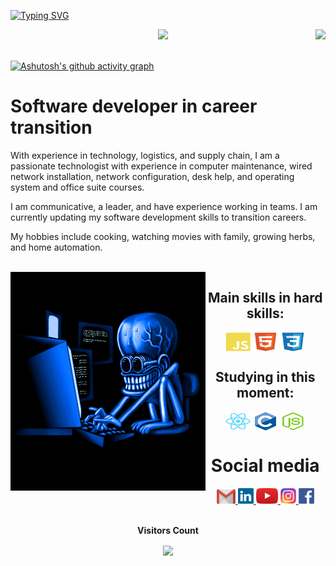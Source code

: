 <link rel="stylesheet" href="style.css">
<!--
<img width=100% src="https://capsule-render.vercel.app/api?type=waving&color=191970&height=120&section=header&text=Dev50Plus&fontSize=50&fontColor=dcdcdc&animation=twinkling&fontAlignY=35"/>
-->

[![Typing SVG](https://readme-typing-svg.herokuapp.com/?color=00bfbf&size=35&center=true&vCenter=true&width=1000&lines=HELLO,+my+name+is+Wanderson+Vicente;I+from+Brasil,+RJ;I+study+full+stack+at+Trybe;Be+Welcome!+:%29)](https://git.io/typing-svg)

<div  align="center"> 
  
  <img  height="150em" src="https://github-readme-stats.vercel.app/api?username=wanderson-vicente&show_icons=true&theme=algolia&include_all_commits=true&count_private=true"/>
  <img align="right" height="150em" src="https://github-readme-stats.vercel.app/api/top-langs/?username=wanderson-vicente&layout=compact&langs_count=16&theme=algolia"/>
</div>
<br>

[![Ashutosh's github activity graph](https://github-readme-activity-graph.vercel.app/graph?username=wanderson-vicente&bg_color=120651&color=6c9ee0&line=ed3d02&point=a30bea&area=true&hide_border=true)](https://github.com/ashutosh00710/github-readme-activity-graph)

  <div class="bio">
    <h1>Software developer in career transition</h1>
    <p>
      With experience in technology, logistics, and supply chain, I am a passionate technologist with experience in computer maintenance, wired network installation, network configuration, desk help, and operating system and office suite courses.
    </p>
    <p>
      I am communicative, a leader, and have experience working in teams. I am currently updating my software development skills to transition careers.
    </p>
    <p>
      My hobbies include cooking, watching movies with family, growing herbs, and home automation.
    </p>
  </div>

<div  align="center"> 
  <div style="display: inline_block"><br>
    <img align="left" height="350" alt="coding-time" src="git-github.gif">
    <h2 align="center" class="my-custom-header">Main skills in hard skills: </h2>
    <img align="center" height="30" width="40" alt="js-icon"  src="https://raw.githubusercontent.com/devicons/devicon/master/icons/javascript/javascript-plain.svg">
    <img align="center" height="30" width="40" alt="html-icon" src="https://raw.githubusercontent.com/devicons/devicon/master/icons/html5/html5-original.svg">
    <img align="center" height="30" width="40" alt="css-icon" src="https://raw.githubusercontent.com/devicons/devicon/master/icons/css3/css3-original.svg">
    <h2 align="center">Studying in this moment: </h2>
    <img align="center" height="30" width="40" alt="react-icon" src="https://raw.githubusercontent.com/devicons/devicon/master/icons/react/react-original.svg">
    <img align="center" height="30" width="40" alt="c-icon" src="https://raw.githubusercontent.com/devicons/devicon/master/icons/c/c-original.svg">
    <img align="center" height="30" width="40" alt="nodejs-icon" src="https://raw.githubusercontent.com/devicons/devicon/master/icons/nodejs/nodejs-original.svg">
 </div>

<div  align="center"> 
  <h1 align="center">Social media</h1>
    <a href = "mailto: dev50plus@gmail.com" target="_blank" rel="noopener noreferrer">
      <img width="30" src="gmail.svg">
    </a>
    <a href = "https://www.linkedin.com/in/wanderson-j-vicente/" target="_blank" rel="noopener noreferrer">
      <img width="25" src="linkedin.svg">
    </a>
    <a href = "https://www.youtube.com/channel/UC8yLnyr84KW_33KFVi2tBdA" target="_blank" rel="noopener noreferrer">
      <img width="35" src="youtube.svg">
    </a>
    <a href = "https://www.instagram.com/dev50plus/" target="_blank">
      <img width="25" src="instagram.png">
    </a>
        <a href = "https://www.facebook.com/profile.php?id=61552503415235" target="_blank" rel="noopener noreferrer">
      <img width="25" src="Facebook_icon_2013.svg">
    </a>
</div>

<div align="center">
<br>
  <p align="centre"><b>Visitors Count</b></p>  
<p align="center"><img align="center" src="https://profile-counter.glitch.me/{wanderson-vicente}/count.svg" /></p> 
<br>
</div>
